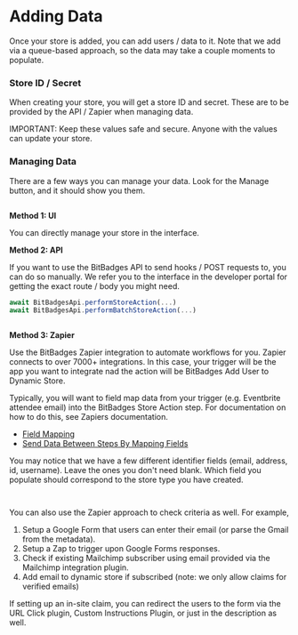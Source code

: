 # Adding Data

Once your store is added, you can add users / data to it. Note that we add via a queue-based approach, so the data may take a couple moments to populate.

### Store ID / Secret

When creating your store, you will get a store ID and secret. These are to be provided by the API / Zapier when managing data.&#x20;

IMPORTANT: Keep these values safe and secure. Anyone with the values can update your store.

### Managing Data

There are a few ways you can manage your data. Look for the Manage button, and it should show you them.

<figure><img src="../../../../.gitbook/assets/image (172).png" alt=""><figcaption></figcaption></figure>

**Method 1: UI**

You can directly manage your store in the interface.&#x20;

**Method 2: API**

If you want to use the BitBadges API to send hooks / POST requests to, you can do so manually. We refer you to the interface in the developer portal  for getting the exact route / body you might need.

```typescript
await BitBadgesApi.performStoreAction(...)
await BitBadgesApi.performBatchStoreAction(...)
```

<figure><img src="../../../../.gitbook/assets/image (173).png" alt=""><figcaption></figcaption></figure>

**Method 3: Zapier**

Use the BitBadges Zapier integration to automate workflows for you. Zapier connects to over 7000+ integrations. In this case, your trigger will be the app you want to integrate nad the action will be BitBadges Add User to Dynamic Store.

Typically, you will want to field map data from your trigger (e.g. Eventbrite attendee email) into the BitBadges Store Action step. For documentation on how to do this, see Zapiers documentation.

* [Field Mapping](https://help.zapier.com/hc/en-us/articles/31709122224653-Enter-data-in-Zap-fields#01JC4MFMXXJXSS7GBAYZP32XKZ)
* [Send Data Between Steps By Mapping Fields](https://help.zapier.com/hc/en-us/articles/8496343026701-Send-data-between-steps-by-mapping-fields)

You may notice that we have a few different identifier fields (email, address, id, username). Leave the ones you don't need blank. Which field you populate should correspond to the store type you have created.

<figure><img src="../../../../.gitbook/assets/image (176).png" alt=""><figcaption></figcaption></figure>

<figure><img src="../../../../.gitbook/assets/image (174).png" alt=""><figcaption></figcaption></figure>

You can also use the Zapier approach to check criteria as well. For example,

1. Setup a Google Form that users can enter their email (or parse the Gmail from the metadata).
2. Setup a Zap to trigger upon Google Forms responses.
3. Check if existing Mailchimp subscriber using email provided via the Mailchimp integration plugin.
4. Add email to dynamic store if subscribed (note: we only allow claims for verified emails)

If setting up an in-site claim, you can redirect the users to the form via the URL Click plugin, Custom Instructions Plugin, or just in the description as well.
